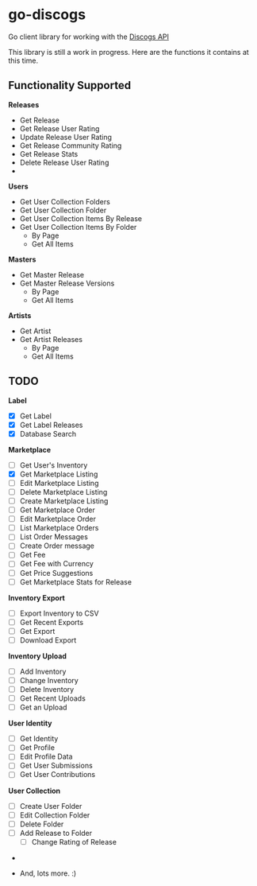# go-discogs
Go client library for working with the [Discogs API](https://www.discogs.com/developers/#)

This library is still a work in progress. Here are the functions it contains at this time. 

## Functionality Supported
**Releases**
- Get Release
- Get Release User Rating
- Update Release User Rating
- Get Release Community Rating
- Get Release Stats
- Delete Release User Rating
- 
**Users**
- Get User Collection Folders
- Get User Collection Folder
- Get User Collection Items By Release
- Get User Collection Items By Folder
    - By Page
    - Get All Items

**Masters**
- Get Master Release
- Get Master Release Versions
    - By Page
    - Get All Items

**Artists**
- Get Artist
- Get Artist Releases
    - By Page
    - Get All Items

## TODO
**Label**
- [x] Get Label
- [x] Get Label Releases
- [x] Database Search

**Marketplace**
- [ ] Get User's Inventory
- [x] Get Marketplace Listing
- [ ] Edit Marketplace Listing
- [ ] Delete Marketplace Listing
- [ ] Create Marketplace Listing
- [ ] Get Marketplace Order
- [ ] Edit Marketplace Order
- [ ] List Marketplace Orders
- [ ] List Order Messages
- [ ] Create Order message
- [ ] Get Fee
- [ ] Get Fee with Currency
- [ ] Get Price Suggestions
- [ ] Get Marketplace Stats for Release

**Inventory Export**
- [ ] Export Inventory to CSV
- [ ] Get Recent Exports
- [ ] Get Export
- [ ] Download Export

**Inventory Upload**
- [ ] Add Inventory
- [ ] Change Inventory
- [ ] Delete Inventory
- [ ] Get Recent Uploads
- [ ] Get an Upload

**User Identity**
- [ ] Get Identity
- [ ] Get Profile
- [ ] Edit Profile Data
- [ ] Get User Submissions
- [ ] Get User Contributions

**User Collection**
- [ ] Create User Folder
- [ ] Edit Collection Folder
- [ ] Delete Folder
- [ ] Add Release to Folder
  - [ ] Change Rating of Release
- 

- And, lots more. :) 